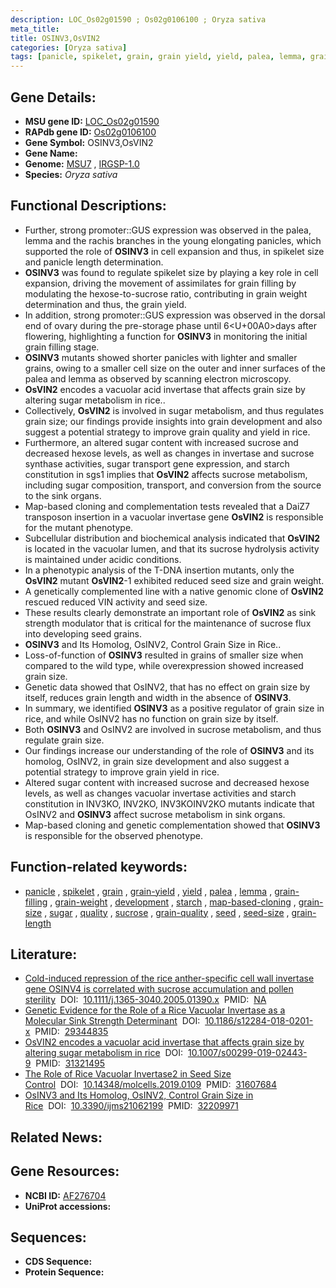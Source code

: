 ```yaml
---
description: LOC_Os02g01590 ; Os02g0106100 ; Oryza sativa
meta_title:
title: OSINV3,OsVIN2
categories: [Oryza sativa]
tags: [panicle, spikelet, grain, grain yield, yield, palea, lemma, grain filling, grain weight, development, starch, map-based cloning, grain size, sugar, quality, sucrose, grain quality, seed, seed size, grain length]
---
```


## Gene Details:
- **MSU gene ID:** [LOC_Os02g01590](http://rice.uga.edu/cgi-bin/ORF_infopage.cgi?orf=LOC_Os02g01590)  
- **RAPdb gene ID:** [Os02g0106100](https://rapdb.dna.affrc.go.jp/locus/?name=Os02g0106100)  
- **Gene Symbol:** OSINV3,OsVIN2
- **Gene Name:**
- **Genome:**  [MSU7](http://rice.uga.edu/)&nbsp;,&nbsp;[IRGSP-1.0](https://rapdb.dna.affrc.go.jp/download/irgsp1.html)
- **Species:** *Oryza sativa*

## Functional Descriptions:
   - Further, strong promoter::GUS expression was observed in the palea, lemma and the rachis branches in the young elongating panicles, which supported the role of **OSINV3** in cell expansion and thus, in spikelet size and panicle length determination.
   - **OSINV3** was found to regulate spikelet size by playing a key role in cell expansion, driving the movement of assimilates for grain filling by modulating the hexose-to-sucrose ratio, contributing in grain weight determination and thus, the grain yield.
   - In addition, strong promoter::GUS expression was observed in the dorsal end of ovary during the pre-storage phase until 6<U+00A0>days after flowering, highlighting a function for **OSINV3** in monitoring the initial grain filling stage.
   - **OSINV3** mutants showed shorter panicles with lighter and smaller grains, owing to a smaller cell size on the outer and inner surfaces of the palea and lemma as observed by scanning electron microscopy.
   - **OsVIN2** encodes a vacuolar acid invertase that affects grain size by altering sugar metabolism in rice..
   - Collectively, **OsVIN2** is involved in sugar metabolism, and thus regulates grain size; our findings provide insights into grain development and also suggest a potential strategy to improve grain quality and yield in rice.
   - Furthermore, an altered sugar content with increased sucrose and decreased hexose levels, as well as changes in invertase and sucrose synthase activities, sugar transport gene expression, and starch constitution in sgs1 implies that **OsVIN2** affects sucrose metabolism, including sugar composition, transport, and conversion from the source to the sink organs.
   - Map-based cloning and complementation tests revealed that a DaiZ7 transposon insertion in a vacuolar invertase gene **OsVIN2** is responsible for the mutant phenotype.
   - Subcellular distribution and biochemical analysis indicated that **OsVIN2** is located in the vacuolar lumen, and that its sucrose hydrolysis activity is maintained under acidic conditions.
   - In a phenotypic analysis of the T-DNA insertion mutants, only the **OsVIN2** mutant **OsVIN2**-1 exhibited reduced seed size and grain weight.
   - A genetically complemented line with a native genomic clone of **OsVIN2** rescued reduced VIN activity and seed size.
   - These results clearly demonstrate an important role of **OsVIN2** as sink strength modulator that is critical for the maintenance of sucrose flux into developing seed grains.
   - **OSINV3** and Its Homolog, OsINV2, Control Grain Size in Rice..
   - Loss-of-function of **OSINV3** resulted in grains of smaller size when compared to the wild type, while overexpression showed increased grain size.
   - Genetic data showed that OsINV2, that has no effect on grain size by itself, reduces grain length and width in the absence of **OSINV3**.
   - In summary, we identified **OSINV3** as a positive regulator of grain size in rice, and while OsINV2 has no function on grain size by itself.
   - Both **OSINV3** and OsINV2 are involved in sucrose metabolism, and thus regulate grain size.
   - Our findings increase our understanding of the role of **OSINV3** and its homolog, OsINV2, in grain size development and also suggest a potential strategy to improve grain yield in rice.
   - Altered sugar content with increased sucrose and decreased hexose levels, as well as changes vacuolar invertase activities and starch constitution in INV3KO, INV2KO, INV3KOINV2KO mutants indicate that OsINV2 and **OSINV3** affect sucrose metabolism in sink organs.
   - Map-based cloning and genetic complementation showed that **OSINV3** is responsible for the observed phenotype.

## Function-related keywords:
   - [panicle](/tags/panicle/)&nbsp;,&nbsp;[spikelet](/tags/spikelet/)&nbsp;,&nbsp;[grain](/tags/grain/)&nbsp;,&nbsp;[grain-yield](/tags/grain-yield/)&nbsp;,&nbsp;[yield](/tags/yield/)&nbsp;,&nbsp;[palea](/tags/palea/)&nbsp;,&nbsp;[lemma](/tags/lemma/)&nbsp;,&nbsp;[grain-filling](/tags/grain-filling/)&nbsp;,&nbsp;[grain-weight](/tags/grain-weight/)&nbsp;,&nbsp;[development](/tags/development/)&nbsp;,&nbsp;[starch](/tags/starch/)&nbsp;,&nbsp;[map-based-cloning](/tags/map-based-cloning/)&nbsp;,&nbsp;[grain-size](/tags/grain-size/)&nbsp;,&nbsp;[sugar](/tags/sugar/)&nbsp;,&nbsp;[quality](/tags/quality/)&nbsp;,&nbsp;[sucrose](/tags/sucrose/)&nbsp;,&nbsp;[grain-quality](/tags/grain-quality/)&nbsp;,&nbsp;[seed](/tags/seed/)&nbsp;,&nbsp;[seed-size](/tags/seed-size/)&nbsp;,&nbsp;[grain-length](/tags/grain-length/)

## Literature:
   - [Cold-induced repression of the rice anther-specific cell wall invertase gene OSINV4 is correlated with sucrose accumulation and pollen sterility](https://www.doi.org/10.1111/j.1365-3040.2005.01390.x)&nbsp;&nbsp;DOI:&nbsp;&nbsp;[10.1111/j.1365-3040.2005.01390.x](https://www.doi.org/10.1111/j.1365-3040.2005.01390.x)&nbsp;&nbsp;PMID:&nbsp;&nbsp;[NA](https://pubmed.ncbi.nlm.nih.gov/NA/)
   - [Genetic Evidence for the Role of a Rice Vacuolar Invertase as a Molecular Sink Strength Determinant](https://www.doi.org/10.1186/s12284-018-0201-x)&nbsp;&nbsp;DOI:&nbsp;&nbsp;[10.1186/s12284-018-0201-x](https://www.doi.org/10.1186/s12284-018-0201-x)&nbsp;&nbsp;PMID:&nbsp;&nbsp;[29344835](https://pubmed.ncbi.nlm.nih.gov/29344835/)
   - [OsVIN2 encodes a vacuolar acid invertase that affects grain size by altering sugar metabolism in rice](https://www.doi.org/10.1007/s00299-019-02443-9)&nbsp;&nbsp;DOI:&nbsp;&nbsp;[10.1007/s00299-019-02443-9](https://www.doi.org/10.1007/s00299-019-02443-9)&nbsp;&nbsp;PMID:&nbsp;&nbsp;[31321495](https://pubmed.ncbi.nlm.nih.gov/31321495/)
   - [The Role of Rice Vacuolar Invertase2 in Seed Size Control](https://www.doi.org/10.14348/molcells.2019.0109)&nbsp;&nbsp;DOI:&nbsp;&nbsp;[10.14348/molcells.2019.0109](https://www.doi.org/10.14348/molcells.2019.0109)&nbsp;&nbsp;PMID:&nbsp;&nbsp;[31607684](https://pubmed.ncbi.nlm.nih.gov/31607684/)
   - [OsINV3 and Its Homolog, OsINV2, Control Grain Size in Rice](https://www.doi.org/10.3390/ijms21062199)&nbsp;&nbsp;DOI:&nbsp;&nbsp;[10.3390/ijms21062199](https://www.doi.org/10.3390/ijms21062199)&nbsp;&nbsp;PMID:&nbsp;&nbsp;[32209971](https://pubmed.ncbi.nlm.nih.gov/32209971/)

## Related News:

## Gene Resources:
- **NCBI ID:**  [AF276704](http://www.ncbi.nlm.nih.gov/nuccore/AF276704)
- **UniProt accessions:** [](https://www.uniprot.org/uniprotkb//entry)

## Sequences:
- **CDS Sequence:**
- **Protein Sequence:**
